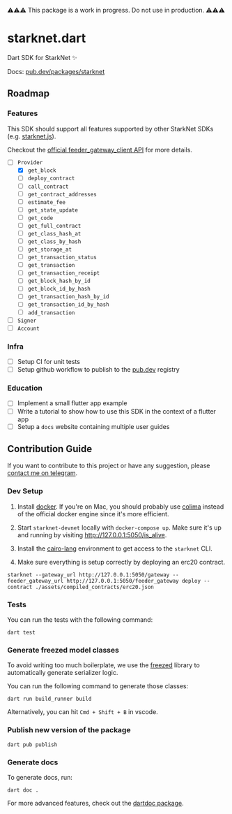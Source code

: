 ⚠️⚠️⚠️ This package is a work in progress. Do not use in production. ⚠️⚠️⚠️

# starknet.dart

Dart SDK for StarkNet ✨

Docs: [pub.dev/packages/starknet](https://pub.dev/packages/starknet)

## Roadmap

### Features

This SDK should support all features supported by other StarkNet SDKs (e.g. [starknet.js](https://www.starknetjs.com/)).

Checkout the [official feeder_gateway_client API](https://github.com/starkware-libs/cairo-lang/blob/167b28bcd940fd25ea3816204fa882a0b0a49603/src/starkware/starknet/services/api/feeder_gateway/feeder_gateway_client.py) for more details.

- [ ] `Provider`
  - [x] `get_block`
  - [ ] `deploy_contract`
  - [ ] `call_contract`
  - [ ] `get_contract_addresses`
  - [ ] `estimate_fee`
  - [ ] `get_state_update`
  - [ ] `get_code`
  - [ ] `get_full_contract`
  - [ ] `get_class_hash_at`
  - [ ] `get_class_by_hash`
  - [ ] `get_storage_at`
  - [ ] `get_transaction_status`
  - [ ] `get_transaction`
  - [ ] `get_transaction_receipt`
  - [ ] `get_block_hash_by_id`
  - [ ] `get_block_id_by_hash`
  - [ ] `get_transaction_hash_by_id`
  - [ ] `get_transaction_id_by_hash`
  - [ ] `add_transaction`
- [ ] `Signer`
- [ ] `Account`

### Infra

- [ ] Setup CI for unit tests
- [ ] Setup github workflow to publish to the [pub.dev](https://pub.dev) registry

### Education

- [ ] Implement a small flutter app example
- [ ] Write a tutorial to show how to use this SDK in the context of a flutter app
- [ ] Setup a `docs` website containing multiple user guides

## Contribution Guide

If you want to contribute to this project or have any suggestion, please [contact me on telegram](https://t.me/gabinmarignier).

### Dev Setup

1. Install [docker](https://docs.docker.com/get-docker/). If you're on Mac, you should probably use [colima](https://github.com/abiosoft/colima) instead of the official docker engine since it's more efficient.

2. Start `starknet-devnet` locally with `docker-compose up`. Make sure it's up and running by visiting http://127.0.0.1:5050/is_alive.

3. Install the [cairo-lang](https://starknet.io/docs/quickstart.html#quickstart) environment to get access to the `starknet` CLI.

4. Make sure everything is setup correctly by deploying an erc20 contract.

```
starknet --gateway_url http://127.0.0.1:5050/gateway --feeder_gateway_url http://127.0.0.1:5050/feeder_gateway deploy --contract ./assets/compiled_contracts/erc20.json
```

### Tests

You can run the tests with the following command:

```
dart test
```

### Generate freezed model classes

To avoid writing too much boilerplate, we use the [freezed](https://github.com/rrousselGit/freezed) library to automatically generate serializer logic.

You can run the following command to generate those classes:

```
dart run build_runner build
```

Alternatively, you can hit `Cmd + Shift + B` in vscode.

### Publish new version of the package

```
dart pub publish
```

### Generate docs

To generate docs, run:

```
dart doc .
```

For more advanced features, check out the [dartdoc package](https://pub.dev/packages/dartdoc).
